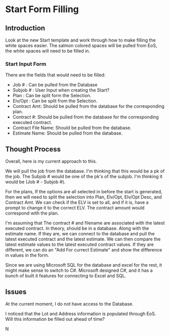 # Start Form Filling

## Introduction

Look at the new Start template and work through how to make filling the white spaces easier.
The salmon colored spaces will be pulled from EoS, the white spaces will need to be filled in.

### Start Input Form

There are the fields that would need to be filled:

- Job # : Can be pulled from the Database
- Subjob # : User Input when creating the Start?
- Plan : Can be split form the Selection.
- Elv/Opt : Can be split from the Selection.
- Contract Amt: Should be pulled from the database for the corresponding plan.
- Contract #: Should be pulled from the database for the corresponding executed contract.
- Contract File Name: Should be pulled from the database.
- Estimate Name: Should be pulled from the database.

## Thought Process

Overall, here is my current approach to this.

We will pull the job from the database. I'm thinking that this would be a pk of the job. The Subjob # would be one of the pk's of the subjob. I'm thinking it would be (Job # - Subjob #). 

For the plans, If the options are all selected in before the start is generated, then we will need to split the selection into Plan, Elv/Opt, Elv/Opt Desc, and Contract Amt. We can check if the ELV is set to all, and if it is, have a prompt to change it to the correct ELV. The contract amount would correspond with the plan.

I'm assuming that The contract # and filename are associated with the latest executed contract. In theory, should be in a database. Along with the estimate name. If they are, we can connect to the database and pull the latest executed contract and the latest estimate. We can then compare the latest estimate values to the latest executed contract values. If they are different, we can do an "Add For currect Estimate" and show the difference in values in the form.

Since we are using Microsoft SQL for the database and excel for the rest, it might make sense to switch to C#. Microsoft designed C#, and it has a bunch of built it features for connecting to Excel and SQL.


## Issues

At the current moment, I do not have access to the Database.

I noticed that the Lot and Address information is populated through EoS. Will this information be filled out ahead of time?

N